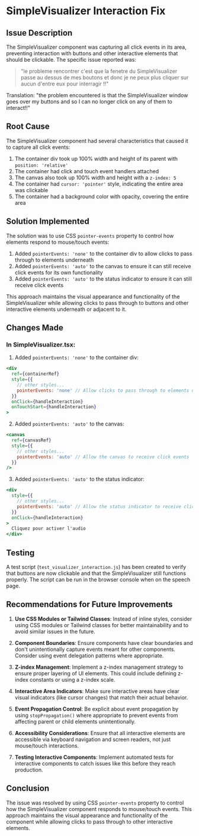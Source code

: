 # SimpleVisualizer Interaction Fix

## Issue Description

The SimpleVisualizer component was capturing all click events in its area, preventing interaction with buttons and other interactive elements that should be clickable. The specific issue reported was:

> "le probleme rencontrer c'est que la fenetre du SimpleVisualizer passe au dessus de mes boutons et donc je ne peux plus cliquer sur aucun d'entre eux pour interragir !!"

Translation: "the problem encountered is that the SimpleVisualizer window goes over my buttons and so I can no longer click on any of them to interact!!"

## Root Cause

The SimpleVisualizer component had several characteristics that caused it to capture all click events:

1. The container div took up 100% width and height of its parent with `position: 'relative'`
2. The container had click and touch event handlers attached
3. The canvas also took up 100% width and height with a `z-index: 5`
4. The container had `cursor: 'pointer'` style, indicating the entire area was clickable
5. The container had a background color with opacity, covering the entire area

## Solution Implemented

The solution was to use CSS `pointer-events` property to control how elements respond to mouse/touch events:

1. Added `pointerEvents: 'none'` to the container div to allow clicks to pass through to elements underneath
2. Added `pointerEvents: 'auto'` to the canvas to ensure it can still receive click events for its own functionality
3. Added `pointerEvents: 'auto'` to the status indicator to ensure it can still receive click events

This approach maintains the visual appearance and functionality of the SimpleVisualizer while allowing clicks to pass through to buttons and other interactive elements underneath or adjacent to it.

## Changes Made

### In SimpleVisualizer.tsx:

1. Added `pointerEvents: 'none'` to the container div:
```jsx
<div 
  ref={containerRef} 
  style={{ 
    // other styles...
    pointerEvents: 'none' // Allow clicks to pass through to elements underneath
  }}
  onClick={handleInteraction}
  onTouchStart={handleInteraction}
>
```

2. Added `pointerEvents: 'auto'` to the canvas:
```jsx
<canvas 
  ref={canvasRef} 
  style={{ 
    // other styles...
    pointerEvents: 'auto' // Allow the canvas to receive click events
  }}
/>
```

3. Added `pointerEvents: 'auto'` to the status indicator:
```jsx
<div 
  style={{
    // other styles...
    pointerEvents: 'auto' // Allow the status indicator to receive click events
  }}
  onClick={handleInteraction}
>
  Cliquez pour activer l'audio
</div>
```

## Testing

A test script (`test_visualizer_interaction.js`) has been created to verify that buttons are now clickable and that the SimpleVisualizer still functions properly. The script can be run in the browser console when on the speech page.

## Recommendations for Future Improvements

1. **Use CSS Modules or Tailwind Classes**: Instead of inline styles, consider using CSS modules or Tailwind classes for better maintainability and to avoid similar issues in the future.

2. **Component Boundaries**: Ensure components have clear boundaries and don't unintentionally capture events meant for other components. Consider using event delegation patterns where appropriate.

3. **Z-index Management**: Implement a z-index management strategy to ensure proper layering of UI elements. This could include defining z-index constants or using a z-index scale.

4. **Interactive Area Indicators**: Make sure interactive areas have clear visual indicators (like cursor changes) that match their actual behavior.

5. **Event Propagation Control**: Be explicit about event propagation by using `stopPropagation()` where appropriate to prevent events from affecting parent or child elements unintentionally.

6. **Accessibility Considerations**: Ensure that all interactive elements are accessible via keyboard navigation and screen readers, not just mouse/touch interactions.

7. **Testing Interactive Components**: Implement automated tests for interactive components to catch issues like this before they reach production.

## Conclusion

The issue was resolved by using CSS `pointer-events` property to control how the SimpleVisualizer component responds to mouse/touch events. This approach maintains the visual appearance and functionality of the component while allowing clicks to pass through to other interactive elements.